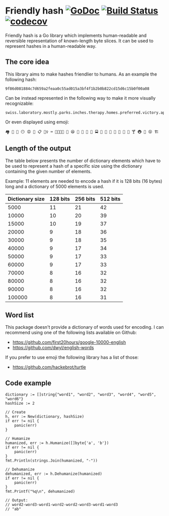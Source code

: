 # Friendly hash [![GoDoc](https://godoc.org/github.com/boreq/friendlyhash?status.svg)](https://godoc.org/github.com/boreq/friendlyhash) [![Build Status](https://travis-ci.org/boreq/friendlyhash.svg?branch=master)](https://travis-ci.org/boreq/friendlyhash) [![codecov](https://codecov.io/gh/boreq/friendlyhash/branch/master/graph/badge.svg)](https://codecov.io/gh/boreq/friendlyhash)

Friendly hash is a Go library which implements human-readable and reversible
representation of known-length byte slices. It can be used to represent hashes
in a human-readable way.

## The core idea

This library aims to make hashes friendlier to humans. As an example the following hash:

    9f86d081884c7d659a2feaa0c55ad015a3bf4f1b2b0b822cd15d6c15b0f00a08

Can be instead represented in the following way to make it more visually recognizable:

    swiss.laboratory.mostly.parks.inches.therapy.homes.preferred.victory.applicant.making.leading.documentation.ownership.every.models.expense.targets.picture.series.return.signature

Or even displayed using emoji:

    🏘 📠 🥓 😶 😡 🤶 📋 🚶‍♀️ ⌨ 👨‍👩‍👧‍👦 🍷 😆 🍑 🐀 🍣 🌈 🚍 🍏 🐬 💺 🚝 🏯 👏 🧀 🍸 🚇 🙏 😝 🏗


## Length of the output

The table below presents the number of dictionary elements which have to be
used to represent a hash of a specific size using the dictionary containing the
given number of elements.

Example: 11 elements are needed to encode a hash if it is 128 bits (16 bytes)
long and a dictionary of 5000 elements is used.

| Dictionary size | 128 bits | 256 bits | 512 bits |
|-----------------|----------|----------|----------|
| 5000            | 11       | 21       | 42       |
| 10000           | 10       | 20       | 39       |
| 15000           | 10       | 19       | 37       |
| 20000           | 9        | 18       | 36       |
| 30000           | 9        | 18       | 35       |
| 40000           | 9        | 17       | 34       |
| 50000           | 9        | 17       | 33       |
| 60000           | 9        | 17       | 33       |
| 70000           | 8        | 16       | 32       |
| 80000           | 8        | 16       | 32       |
| 90000           | 8        | 16       | 32       |
| 100000          | 8        | 16       | 31       |


## Word list

This package doesn't provide a dictionary of words used for encoding. I can
recommend using one of the following lists available on Github:

- https://github.com/first20hours/google-10000-english
- https://github.com/dwyl/english-words

If you prefer to use emoji the following library has a list of those:

- https://github.com/hackebrot/turtle

## Code example

    dictionary := []string{"word1", "word2", "word3", "word4", "word5", "word6"}
    hashSize := 2

    // Create
    h, err := New(dictionary, hashSize)
    if err != nil {
        panic(err)
    }

    // Humanize
    humanized, err := h.Humanize([]byte{'a', 'b'})
    if err != nil {
        panic(err)
    }
    fmt.Println(strings.Join(humanized, "-"))

    // Dehumanize
    dehumanized, err := h.Dehumanize(humanized)
    if err != nil {
        panic(err)
    }
    fmt.Printf("%q\n", dehumanized)

    // Output:
    // word2-word3-word1-word2-word2-word3-word1-word3
    // "ab"
